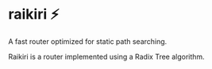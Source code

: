 # raikiri ⚡️
A fast router optimized for static path searching.

Raikiri is a router implemented using a Radix Tree algorithm.

